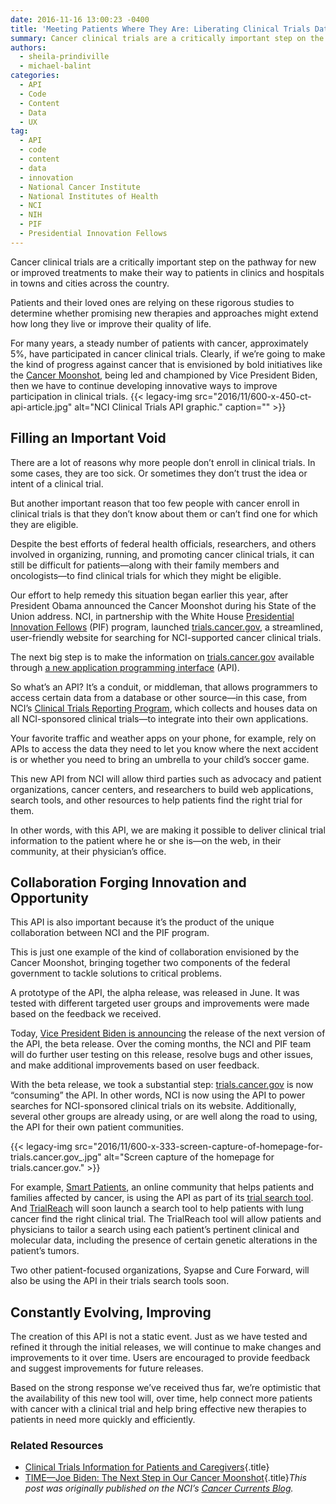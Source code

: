 ```yaml
---
date: 2016-11-16 13:00:23 -0400
title: 'Meeting Patients Where They Are: Liberating Clinical Trials Data Under the Cancer Moonshot'
summary: Cancer clinical trials are a critically important step on the pathway for new or improved treatments to make their way to patients in clinics and hospitals in towns and cities across the country. Patients and their loved ones are relying on these rigorous studies to determine whether promising new therapies and approaches might extend how
authors:
  - sheila-prindiville
  - michael-balint
categories:
  - API
  - Code
  - Content
  - Data
  - UX
tag:
  - API
  - code
  - content
  - data
  - innovation
  - National Cancer Institute
  - National Institutes of Health
  - NCI
  - NIH
  - PIF
  - Presidential Innovation Fellows
---
```


Cancer clinical trials are a critically important step on the pathway for new or improved treatments to make their way to patients in clinics and hospitals in towns and cities across the country.

Patients and their loved ones are relying on these rigorous studies to determine whether promising new therapies and approaches might extend how long they live or improve their quality of life.

For many years, a steady number of patients with cancer, approximately 5%, have participated in cancer clinical trials. Clearly, if we’re going to make the kind of progress against cancer that is envisioned by bold initiatives like the [Cancer Moonshot](https://www.cancer.gov/research/key-initiatives/moonshot-cancer-initiative), being led and championed by Vice President Biden, then we have to continue developing innovative ways to improve participation in clinical trials. {{< legacy-img src="2016/11/600-x-450-ct-api-article.jpg" alt="NCI Clinical Trials API graphic." caption="" >}} 

## Filling an Important Void

There are a lot of reasons why more people don’t enroll in clinical trials. In some cases, they are too sick. Or sometimes they don’t trust the idea or intent of a clinical trial.

But another important reason that too few people with cancer enroll in clinical trials is that they don’t know about them or can’t find one for which they are eligible.

Despite the best efforts of federal health officials, researchers, and others involved in organizing, running, and promoting cancer clinical trials, it can still be difficult for patients—along with their family members and oncologists—to find clinical trials for which they might be eligible.

Our effort to help remedy this situation began earlier this year, after President Obama announced the Cancer Moonshot during his State of the Union address. NCI, in partnership with the White House [Presidential Innovation Fellows](https://www.whitehouse.gov/innovationfellows) (PIF) program, launched [trials.cancer.gov](https://www.cancer.gov/about-cancer/treatment/clinical-trials/search), a streamlined, user-friendly website for searching for NCI-supported cancer clinical trials.

The next big step is to make the information on [trials.cancer.gov](https://www.cancer.gov/about-cancer/treatment/clinical-trials/search) available through [a new application programming interface](https://www.cancer.gov/syndication/api) (API).

So what’s an API? It’s a conduit, or middleman, that allows programmers to access certain data from a database or other source—in this case, from NCI’s [Clinical Trials Reporting Program](https://www.cancer.gov/about-nci/organization/ccct/ctrp), which collects and houses data on all NCI-sponsored clinical trials—to integrate into their own applications.

Your favorite traffic and weather apps on your phone, for example, rely on APIs to access the data they need to let you know where the next accident is or whether you need to bring an umbrella to your child’s soccer game.

This new API from NCI will allow third parties such as advocacy and patient organizations, cancer centers, and researchers to build web applications, search tools, and other resources to help patients find the right trial for them.

In other words, with this API, we are making it possible to deliver clinical trial information to the patient where he or she is—on the web, in their community, at their physician’s office.

## Collaboration Forging Innovation and Opportunity

This API is also important because it’s the product of the unique collaboration between NCI and the PIF program.

This is just one example of the kind of collaboration envisioned by the Cancer Moonshot, bringing together two components of the federal government to tackle solutions to critical problems.

A prototype of the API, the alpha release, was released in June. It was tested with different targeted user groups and improvements were made based on the feedback we received.

Today, [Vice President Biden is announcing](https://www.whitehouse.gov/the-press-office/2016/09/16/fact-sheet-vice-president-biden-announces-new-steps-improve-clinical) the release of the next version of the API, the beta release. Over the coming months, the NCI and PIF team will do further user testing on this release, resolve bugs and other issues, and make additional improvements based on user feedback.

With the beta release, we took a substantial step: [trials.cancer.gov](https://www.cancer.gov/about-cancer/treatment/clinical-trials/search) is now “consuming” the API. In other words, NCI is now using the API to power searches for NCI-sponsored clinical trials on its website. Additionally, several other groups are already using, or are well along the road to using, the API for their own patient communities.

{{< legacy-img src="2016/11/600-x-333-screen-capture-of-homepage-for-trials.cancer.gov_.jpg" alt="Screen capture of the homepage for trials.cancer.gov." >}}

For example, [Smart Patients](https://www.smartpatients.com/), an online community that helps patients and families affected by cancer, is using the API as part of its [trial search tool](https://www.smartpatients.com/trials). And [TrialReach](http://trialreach.com/) will soon launch a search tool to help patients with lung cancer find the right clinical trial. The TrialReach tool will allow patients and physicians to tailor a search using each patient’s pertinent clinical and molecular data, including the presence of certain genetic alterations in the patient’s tumors.

Two other patient-focused organizations, Syapse and Cure Forward, will also be using the API in their trials search tools soon.

## Constantly Evolving, Improving

The creation of this API is not a static event. Just as we have tested and refined it through the initial releases, we will continue to make changes and improvements to it over time. Users are encouraged to provide feedback and suggest improvements for future releases.

Based on the strong response we’ve received thus far, we’re optimistic that the availability of this new tool will, over time, help connect more patients with cancer with a clinical trial and help bring effective new therapies to patients in need more quickly and efficiently.

### Related Resources

  * [Clinical Trials Information for Patients and Caregivers](https://www.cancer.gov/about-cancer/treatment/clinical-trials){.title}
  * [TIME—Joe Biden: The Next Step in Our Cancer Moonshot](http://time.com/4494104/joe-biden-cancer-moonshot/){.title}_This post was originally published on the NCI&#8217;s [Cancer Currents Blog](https://www.cancer.gov/news-events/cancer-currents-blog)._